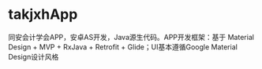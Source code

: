 # takjxhApp
同安会计学会APP，安卓AS开发，Java源生代码。APP开发框架：基于 Material Design + MVP + RxJava + Retrofit + Glide；UI基本遵循Google Material Design设计风格
